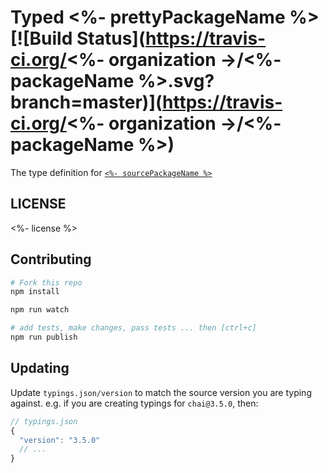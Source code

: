 # Typed <%- prettyPackageName %>  [![Build Status](https://travis-ci.org/<%- organization ->/<%- packageName %>.svg?branch=master)](https://travis-ci.org/<%- organization ->/<%- packageName %>)


The type definition for [`<%- sourcePackageName %>`](<%- sourcePackageUrl %>)

## LICENSE

<%- license %>

## Contributing

```sh
# Fork this repo
npm install

npm run watch

# add tests, make changes, pass tests ... then [ctrl+c]
npm run publish
```

## Updating

Update `typings.json/version` to match the source version you are typing against.
e.g. if you are creating typings for `chai@3.5.0`, then:
```js
// typings.json
{
  "version": "3.5.0"
  // ...
}
```

